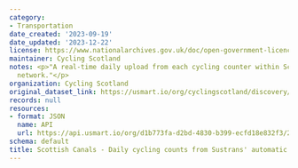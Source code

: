 ```yaml
---
category:
- Transportation
date_created: '2023-09-19'
date_updated: '2023-12-22'
license: https://www.nationalarchives.gov.uk/doc/open-government-licence/version/3/
maintainer: Cycling Scotland
notes: <p>"A real-time daily upload from each cycling counter within Scottish Canals
  network."</p>
organization: Cycling Scotland
original_dataset_link: https://usmart.io/org/cyclingscotland/discovery/discovery-view-detail/a09fc4e9-5fb7-478d-b250-fe8ab2b6ad77
records: null
resources:
- format: JSON
  name: API
  url: https://api.usmart.io/org/d1b773fa-d2bd-4830-b399-ecfd18e832f3/2a977928-2e62-4f5d-a10f-1e720ba4eef3/1/urql
schema: default
title: Scottish Canals - Daily cycling counts from Sustrans' automatic cycling counters
---
```

